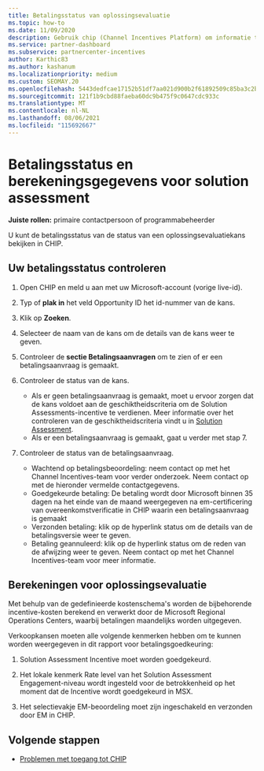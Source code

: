 ```yaml
---
title: Betalingsstatus van oplossingsevaluatie
ms.topic: how-to
ms.date: 11/09/2020
description: Gebruik chip (Channel Incentives Platform) om informatie te vinden over solution assessment-mogelijkheden, hun berekeningen en hun betalingsstatus.
ms.service: partner-dashboard
ms.subservice: partnercenter-incentives
author: Karthic83
ms.author: kashanum
ms.localizationpriority: medium
ms.custom: SEOMAY.20
ms.openlocfilehash: 5443dedfcae17152b51df7aa021d900b2f61892509c85ba3c2ba99cb0b9b3a8d
ms.sourcegitcommit: 121f1b9cbd88faeba60dc9b475f9c0647cdc933c
ms.translationtype: MT
ms.contentlocale: nl-NL
ms.lasthandoff: 08/06/2021
ms.locfileid: "115692667"
---
```

# <a name="solution-assessment-payment-status-and-calculation-info"></a>Betalingsstatus en berekeningsgegevens voor solution assessment

**Juiste rollen:** primaire contactpersoon of programmabeheerder

U kunt de betalingsstatus van de status van een oplossingsevaluatiekans bekijken in CHIP.

## <a name="how-to-review-your-payment-status"></a>Uw betalingsstatus controleren

1. Open CHIP en meld u aan met uw Microsoft-account (vorige live-id).
2. Typ of **plak in** het veld Opportunity ID het id-nummer van de kans.
3. Klik op **Zoeken**.
4. Selecteer de naam van de kans om de details van de kans weer te geven.
5. Controleer de **sectie Betalingsaanvragen** om te zien of er een betalingsaanvraag is gemaakt.
6. Controleer de status van de kans.

    - Als er geen betalingsaanvraag is gemaakt, moet u ervoor zorgen dat de kans voldoet aan de geschiktheidscriteria om de Solution Assessments-incentive te verdienen. Meer informatie over het controleren van de geschiktheidscriteria vindt u in [Solution Assessment](chip-solution-assessment.md).
    - Als er een betalingsaanvraag is gemaakt, gaat u verder met stap 7.
7. Controleer de status van de betalingsaanvraag.

    - Wachtend op betalingsbeoordeling: neem contact op met het Channel Incentives-team voor verder onderzoek. Neem contact op met de hieronder vermelde contactgegevens.
    - Goedgekeurde betaling: De betaling wordt door Microsoft binnen 35 dagen na het einde van de maand weergegeven na em-certificering van overeenkomstverificatie in CHIP waarin een betalingsaanvraag is gemaakt
    -  Verzonden betaling: klik op de hyperlink status om de details van de betalingsversie weer te geven.
    - Betaling geannuleerd: klik op de hyperlink status om de reden van de afwijzing weer te geven. Neem contact op met het Channel Incentives-team voor meer informatie.

## <a name="calculations-for-solutions-assessment"></a>Berekeningen voor oplossingsevaluatie

Met behulp van de gedefinieerde kostenschema's worden de bijbehorende incentive-kosten berekend en verwerkt door de Microsoft Regional Operations Centers, waarbij betalingen maandelijks worden uitgegeven.

Verkoopkansen moeten alle volgende kenmerken hebben om te kunnen worden weergegeven in dit rapport voor betalingsgoedkeuring:

1. Solution Assessment Incentive moet worden goedgekeurd.

1. Het lokale kenmerk Rate level van het Solution Assessment Engagement-niveau wordt ingesteld voor de betrokkenheid op het moment dat de Incentive wordt goedgekeurd in MSX.
 
1. Het selectievakje EM-beoordeling moet zijn ingeschakeld en verzonden door EM in CHIP.

## <a name="next-steps"></a>Volgende stappen

- [Problemen met toegang tot CHIP](chip-access-trouble.md) 
